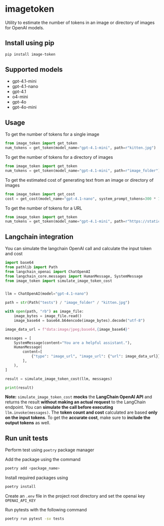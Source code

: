 # imagetoken

Utility to estimate the number of tokens in an image or directory of images for OpenAI models.

## Install using pip

```bash
pip install image-token
```

## Supported models

- gpt-4.1-mini
- gpt-4.1-nano
- gpt-4.1
- o4-mini
- gpt-4o
- gpt-4o-mini

## Usage

To get the number of tokens for a single image
```python
from image_token import get_token
num_tokens = get_token(model_name="gpt-4.1-mini", path=r"kitten.jpg")
```

To get the number of tokens for a directory of images
```python
from image_token import get_token
num_tokens = get_token(model_name="gpt-4.1-mini", path=r"image_folder")
```

To get the estimated cost of generating text from an image or directory of images
```python
from image_token import get_cost
cost = get_cost(model_name="gpt-4.1-nano", system_prompt_tokens=300 * 100, approx_output_tokens=100 * 100, path=r"image_folder")
```

To get the number of tokens for a URL
```python
from image_token import get_token
num_tokens = get_token(model_name="gpt-4.1-mini", path=r"https://static.vecteezy.com/system/resources/thumbnails/002/098/203/small/silver-tabby-cat-sitting-on-green-background-free-photo.jpg")
```

## Langchain integration

You can simulate the langchain OpenAI call and calculate the input token and cost
```python
import base64
from pathlib import Path
from langchain_openai import ChatOpenAI
from langchain_core.messages import HumanMessage, SystemMessage
from image_token import simulate_image_token_cost


llm = ChatOpenAI(model="gpt-4.1-nano")

path = str(Path("tests") / "image_folder" / "kitten.jpg")

with open(path, "rb") as image_file:
    image_bytes = image_file.read()
    image_base64 = base64.b64encode(image_bytes).decode("utf-8")

image_data_url = f"data:image/jpeg;base64,{image_base64}"

messages = [
    SystemMessage(content="You are a helpful assistant."),
    HumanMessage(
        content=[
            {"type": "image_url", "image_url": {"url": image_data_url}},
        ],
    ),
]

result = simulate_image_token_cost(llm, messages)

print(result)

```

**Note:** `simulate_image_token_cost` **mocks** the **LangChain OpenAI API** and returns the result **without making an actual request** to the LangChain endpoint. You can **simulate the call before executing** `llm.invoke(messages)`. The **token count and cost** calculated are based **only on the input tokens**. To get the **accurate cost**, make sure to **include the output tokens** as well.


## Run unit tests

Perform test using `poetry` package manager

Add the package using the command

```bash
poetry add <package_name>
```
Install required packages using

```bash
poetry install
```

Create an `.env` file in the project root directory and set the openai key `OPENAI_API_KEY`

Run pytests with the following command

```bash
poetry run pytest -sv tests
```